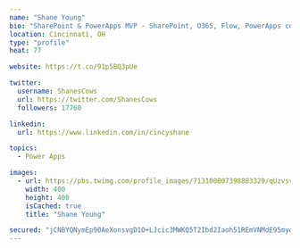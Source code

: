 ```yaml
---
name: "Shane Young"
bio: "SharePoint & PowerApps MVP - SharePoint, O365, Flow, PowerApps consulting? @PowerApps911 | Pure Snark? You found it."
location: Cincinnati, OH
type: "profile"
heat: 77

website: https://t.co/91p5BQ3pUe

twitter:
  username: ShanesCows
  url: https://twitter.com/ShanesCows
  followers: 17760

linkedin:
  url: https://www.linkedin.com/in/cincyshane

topics:
  - Power Apps

images:
  - url: https://pbs.twimg.com/profile_images/713100007398883329/qUzvsvQ3_400x400.jpg
    width: 400
    height: 400
    isCached: true
    title: "Shane Young"

secured: "jCNBYQNymEp90AeXonsvgD1O+LJcic3MWKQ5T2Ibd2Iaoh51REmVNMdE95myds9Ukebq7am+j+7o7dn7BuLXnbE6wdbxdsHITQncAWuJDE6NgJlTKmwyad0g3I1IfN/E9/5+XtcE9+OBU5UGf0q+dXr1bt3lY+BmR+5kAineaqUzbmWEgBxs/ApGdIm7zWgvXjjFHCtyIV5TsJhO+tRAjTUMb+2m/OO2SE0hJWUOIe/2ZS8Bg2ZohZ9orYqyAY950AYdj/aIMulUjT6kstAyVqcMlPpTcg3rOw10I5qWwYi1fy0kftobIC4Be2vLBSGfFH6RsRQrZtRL0REo8F0aBJUJbZ19EpQRlEOQwPnPcaVM7N/ITd3p/uzre+tiy1Zd868o9l066oKx7EFhRxF3wDEnW0StyzmTkTmcCgHTC84=;wJl0OZsxz6HkMmigRiGfJQ=="
---
```


